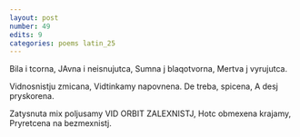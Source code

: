 ```yaml
---
layout: post
number: 49
edits: 9
categories: poems latin_25
---
```


Bila i tcorna,
JAvna i neisnujutca,
Sumna j blaqotvorna,
Mertva j vyrujutca.

Vidnosnistju zmicana,
Vidtinkamy napovnena.
De treba, spicena,
A desj pryskorena.

Zatysnuta mix poljusamy
VID ORBIT ZALEXNISTJ,
Hotc obmexena krajamy,
Pryretcena na bezmexnistj.
